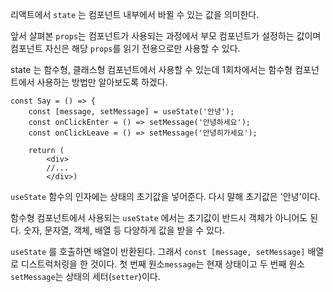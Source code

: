 리액트에서 `state` 는 컴포넌트 내부에서 바뀔 수 있는 값을 의미한다. 

앞서 살펴본 `props`는 컴포넌트가 사용되는 과정에서 부모 컴포넌트가 설정하는 값이며 컴포넌트 자신은 해당 `props`를 읽기 전용으로만 사용할 수 있다.


state 는 함수형, 클래스형 컴포넌트에서 사용할 수 있는데 1회차에서는 함수형 컴포넌트에서 사용하는 방법만 알아보도록 하겠다.

```
const Say = () => {
    const [message, setMessage] = useState('안녕');
    const onClickEnter = () => setMessage('안녕하세요');
    const onClickLeave = () => setMessage('안녕히가세요');

    return (
        <div>
        //...
        </div>)
```

`useState` 함수의 인자에는 상태의 초기값을 넣어준다. 다시 말해 초기값은 '안녕'이다. 

함수형 컴포넌트에서 사용되는 `useState` 에서는 초기값이 반드시 객체가 아니어도 된다. 숫자, 문자열, 객체, 배열 등 다양하게 값을 받을 수 있다.

`useState` 를 호출하면 배열이 반환된다. 그래서 `const [message, setMessage]` 배열로 디스트럭처링을 한 것이다. 첫 번째 원소`message`는 현재 상태이고 두 번째 원소`setMessage`는 상태의 세터(`setter`)이다.

